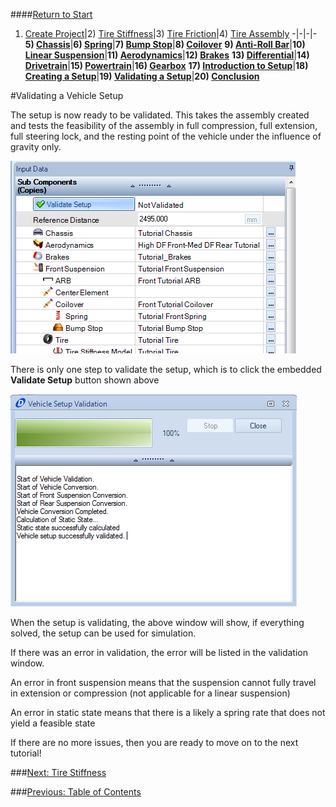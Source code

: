 ####[Return to Start](1_Tutorial_1.md)

1) [Create Project](2_Create_Project.md)|2) [Tire Stiffness](3_Tire_Stiffness.md)|3) [Tire Friction](4_Tire_Friction.md)|4) [Tire Assembly](5_TireAssy.md)
-|-|-|-
__5) [Chassis](6_Chassis.md)__|__6) [Spring](7_Spring.md)__|__7) [Bump Stop](8_BumpStop.md)__|__8) [Coilover](9_Coilover.md)__
__9) [Anti-Roll Bar](10_ARB.md)__|__10) [Linear Suspension](11_LinearSus.md)__|__11) [Aerodynamics](12_Aero.md)__|__12) [Brakes](13_Brakes.md)__
__13) [Differential](14_Diff.md)__|__14) [Drivetrain](15_DT.md)__|__15) [Powertrain](16_Powertrain.md)__|__16) [Gearbox](17_Gearbox.md)__
__17) [Introduction to Setup](18_Setupintro.md)__|__18) [Creating a Setup](19_Setup.md)__|__19) [Validating a Setup](20_ValidateSetup.md)__|__20) [Conclusion](21_Conclusion.md)__

#Validating a Vehicle Setup

The setup is now ready to be validated.  This takes the assembly created and tests the feasibility of the assembly in full compression, full extension, full steering lock, and the resting point of the vehicle under the influence of gravity only.

![Validate](../img/validate.png)

There is only one step to validate the setup, which is to click the embedded __Validate Setup__ button shown above

![Validate Status](../img/validate_status.png)

When the setup is validating, the above window will show, if everything solved, the setup can be used for simulation.

If there was an error in validation, the error will be listed in the validation window.

An error in front suspension means that the suspension cannot fully travel in extension or compression (not applicable for a linear suspension)

An error in static state means that there is a likely a spring rate that does not yield a feasible state

If there are no more issues, then you are ready to move on to the next tutorial!

###[Next: Tire Stiffness](3_Tire_Stiffness.md)

###[Previous: Table of Contents](1_Tutorial_1.md)